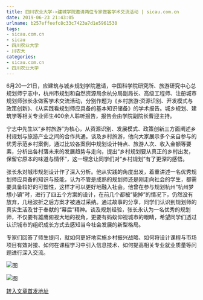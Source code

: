 ```yaml
---
title: 四川农业大学->建城学院邀请两位专家做客学术交流活动 | sicau.com.cn
date: 2019-06-23 21:43:05
urlname: b257effeefc8c33c7423a7d1e5961530
tags: 
- sicau.com.cn
- sicau
- 四川农业大学
- 川农大
categories:
- sicau.com.cn
- 四川农业大学
---
```



6月20—21日，应建筑与城乡规划学院邀请，中国科学院研究所、旅游研究中心总规划师宁志中，杭州市规划和自然资源局余杭分局副局长、高级工程师、注册城市规划师张长永做客学术交流活动，分别作题为《乡村旅游:资源识别、开发模式与政策创新》、《从实践看规划师应具备的基本知识储备》的学术报告。城乡规划、建筑学等相关专业师生400余人聆听报告，报告会由学院副院长曹迎主持。

宁志中先生以“乡村旅游”为核心，从资源识别、发展模式、政策创新三方面阐述乡村规划与旅游产业之间的合作共通。谈及乡村旅游，他向大家展示多个亲自参与的优秀示范乡村案例，通过比较各案例中规划设计特点、旅游人次、收入金额等要素，分析出各村落未来的发展趋势与走向，提出“乡村规划要从真正的乡村出发，保留它原本的味道与情怀”，这一理念让同学们对“乡村规划”有了更深的感悟。

张长永对城市规划设计作了深入分析。他从实践的角度出发，着重讲述一名优秀规划师应具备的知识与技能，认为不管是成熟的规划师还是刚走向社会的学生，都需要具备较好的可塑性，这样才可以更好地融入社会。他曾在参与规划杭州“杭州梦想小镇”时，进行了四五个方案的设计，在前几个都被“毙掉”的情况下，仍然没有放弃，几经波折之后方案才被通过采纳。通过故事的分享，同学们认识到规划师的真实生活及甘于奉献的“幕后”精神。谈及规划经验，张长永认为一名优秀的规划师，不仅要有雄鹰俯视大地的视角，更要有蚂蚁仰视城市的眼睛，希望同学们透过认识城市的组织成长方式去感知当今社会发展的新型格局。

专家们回答了师生提问，就如何更好地实施乡村振兴战略、如何将设计课程与市场项目有效对接、如何在课程学习中引入信息技术、如何提高相关专业就业质量等问题进行深入交流。



![图](https://news.sicau.edu.cn/__local/B/BC/F6/513FDF75CC6CFF01C919818A715_F52B9DDB_6A7C.jpg)

![图](https://news.sicau.edu.cn/__local/4/E5/0A/48D7C140B00BA4605CFA289BE42_63C6B534_595A.jpg)

[转入文章首发地址](https://news.sicau.edu.cn/info/1078/52246.htm)